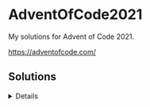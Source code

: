 # AdventOfCode2021
My solutions for Advent of Code 2021. 

https://adventofcode.com/

## Solutions
<details>
  
  ## Day 1
  
  - Part 1 = 1529

  - Part 2 = 1567

  ## Day 2
  - Part 1 = 1648020

  - Part 2 = 1759818555

  ## Day 3
  - Part 1 = 3374136
</details>
